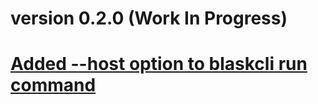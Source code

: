# version 0.2.0 (Work In Progress)

# [Added --host option to blaskcli run command](https://github.com/zerasul/blask/issues/127)